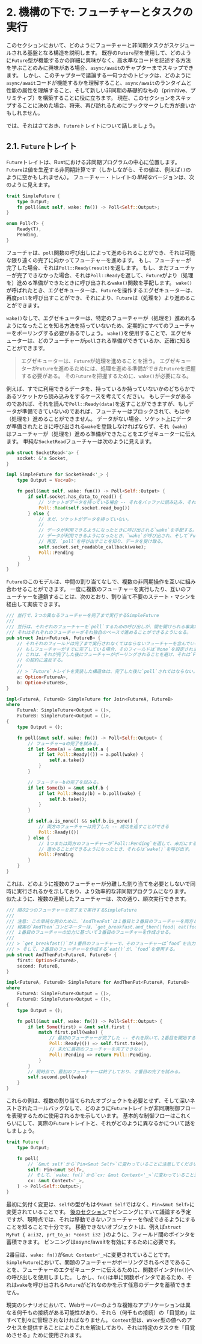 # 2. 機構の下で: フューチャーとタスクの実行

このセクションにおいて、どのようにフューチャーと非同期タスクがスケジュールされる基盤となる構造を説明します。
既存の`Future`型を使用して、どのように`Future`型が機能するかの詳細に興味がなく、高水準なコードを記述する方法を学ぶことのみに興味がある場合、`async/await`のチャプターまでスキップできます。
しかし、このチャプターで議論する一句つかのトピックは、どのように`async/await`コードが機能するかを理解すること、`async/await`のランタイムと性能の属性を理解すること、そして新しい非同期の基礎的なもの（primitive、プリミティブ）を構築することに役に立ちます。
現在、このセクションをスキップすることに決めた場合、将来、再び訪れるためにブックマークした方が良いかもしれません。

では、それはさておき、`Future`トレイトについて話しましょう。

## 2.1. `Future`トレイト

`Future`トレイトは、Rustにおける非同期プログラムの中心に位置します。
`Future`は値を生産する非同期計算です（しかしながら、その値は、例えば`()`のように空かもしれません）。
フューチャー・トレイトの*単純な*バージョンは、次のように見えます。

```rust
trait SimpleFuture {
    type Output;
    fn poll(&mut self, wake: fn()) -> Poll<Self::Output>;
}

enum Poll<T> {
    Ready(T),
    Pending,
}
```

フューチャは、`poll`関数の呼び出しによって進められることができ、それは可能な限り遠くの完了に向かってフューチャーを進めます。
もし、フューチャーが完了した場合、それは`Poll::Ready(result)`を返します。
もし、まだフューチャーが完了できなかった場合、それは`Poll::Ready`を返して、`Future`がより（処理を）進める準備ができたときに呼び出される`wake()`関数を手配します。
`wake()`が呼ばれたとき、エグゼキューターは、`Future`を操作するエグゼキューターは、再度`poll`を呼び出すことができ、それにより、`Future`は（処理を）より進めることができます。

`wake()`なしで、エグゼキューターは、特定のフューチャーが（処理を）進めれるようになったことを知る方法を持っていないため、定期的にすべてのフューチャーをポーリングする必要があるでしょう。
`wake()`を使用することで、エグゼキューターは、どのフューチャーが`poll`される準備ができているか、正確に知ることができます。

> エグゼキューターは、`Future`が処理を進めることを担う。
> エグゼキューターが`Future`を進めるためには、処理を進める準備ができた`Future`を把握する必要がある。
> その`Future`を把握するために、`wake()`が必要になる。

例えば、すでに利用できるデータを、持っているか持っていないかのどちらかであるソケットから読み込みをするケースを考えてください。
もしデータがあるのであれば、それを読んで`Poll::Ready(data)`を返すことができますが、もしデータが準備できていないのであれば、フューチャーはブロックされて、もはや（処理を）進めることができません。
データがない場合、ソケット上にデータが準備されたときに呼び出される`wake`を登録しなければならず、それ（`wake`）はフューチャーが（処理を）進める準備ができたことをエグゼキューターに伝えます。
単純な`SocketRead`フューチャーは次のように見えます。

```rust
pub struct SocketRead<'a> {
    socket: &'a Socket,
}

impl SimpleFuture for SocketRead<'_> {
    type Output = Vec<u8>;

    fn pool(&mut self, wake: fun()) -> Poll<Self::Output> {
        if self.socket.has_data_to_read() {
            // ソケットがデータを持っている場合 -- それをバッファに読み込み、それを返す。
            Poll::Read(self.socket.read_bug())
        } else {
            // まだ、ソケットがデータを持っていない。
            //
            // データが利用できるようになったときに呼び出される`wake`を手配する。
            // データが利用できるようになったとき、`wake`が呼び出され、そして`Future`のユーザーは、
            // 再度、`poll`を呼び出すことを知り、データを受け取る。
            self.socket.set_readable_callback(wake);
            Poll::Pending
        }
    }
}
```

`Future`のこのモデルは、中間の割り当てなしで、複数の非同期操作を互いに組み合わせることができます。
一度に複数のフューチャーを実行したり、互いのフューチャーを連鎖することは、次のとおり、割り当て不要のステート・マシンを経由して実装できます。

```rust
/// 並行で、2つの異なるフューチャーを完了まで実行するSimpleFuture
///
/// 並行は、それぞれのフューチャーを`poll`するための呼び出しが、間を開けられる事実によって得られ、
/// それはそれぞれのフューチャーがそれ独自のペースで進めることができるようになる。
pub struct Join<FutureA, FutureB> {
    // それそれのフィールドは完了まで実行されなくてはならないフューチャーを含んでいるかもしれない。
    // もしフューチャーがすでに完了している場合、そのフィールドは`None`を設定されます。
    // これは、それが完了した後にフューチャーがポーリングされることを避け、それは`Future`トレイト
    // の契約に違反する。
    //
    // > `Future`トレイトを実装した構造体は、完了した後に`poll`されてはならない。
    a: Option<FutureA>,
    b: Option<FutureB>,
}

impl<FutureA, FutureB> SimpleFuture for Join<FutureA, FutureB>
where
    FutureA: SimpleFuture<Output = ()>,
    FutureB: SimpleFuture<Output = ()>,
{
    type Output = ();

    fn poll(&mut self, wake: fn()) -> Poll<Self::Output> {
        // フューチャーaの完了を試みる。
        if let Some(a) = &mut self.a {
            if let Poll::Ready(()) = a.poll(wake) {
                self.a.take()
            }
        }

        // フューチャーbの完了を試みる。
        if let Some(b) = &mut self.b {
            if let Poll::Ready(b) = b.poll(wake) {
                self.b.take();
            }
        }

        if self.a.is_none() && self.b.is_none() {
            // 両方のフューチャーは完了した -- 成功を返すことができる
            Poll::Ready(())
        } else {
            // 1つまたは両方のフューチャーが`Poll::Pending`を返して、未だにするべき仕事がある。
            // 進めることができるようになったとき、それらは`wake()`を呼び出す。
            Poll::Pending
        }
    }
}
```

これは、どのように複数のフューチャーが分離した割り当てを必要としないで同時に実行されるかを示しており、より効率的な非同期プログラムになります。
似たように、複数の連続したフューチャーは、次の通り、順次実行できます。

```rust
/// 順次2つのフューチャーを完了まで実行するSimpleFuture
///
/// 注意: この単純な例のために、`AndThenFut`は１番目と２番目のフューチャーを両方とも作成時に存在することを想定している
/// 現実の`AndThen`コンビネーターは、`get_breakfast.and_then(|food| eat(food))`のように、
/// １番目のフューチャーの出力に基づいて２番目のフューチャーを作成させる。
///
/// > `get_breakfast()`が１番目のフューチャーで、そのフューチャーは`food`を出力する。
/// > そして、２番目のフューチャーを作成する`eat()`が、`food`を使用する。
pub struct AndThenFut<FutureA, FutureB> {
    first: Option<FutureA>,
    second: FutureB,
}

impl<FutureA, FutureB> SimpleFuture for AndThenFut<FutureA, FutureB>
where
    FutureA: SimpleFuture<Output = ()>,
    FutureB: SimpleFuture<Output = ()>,
{
    type Output = ();

    fn poll(&mut self, wake: fn()) -> Poll<Self::Output> {
        if let Some(first) = &mut self.first {
            match first.poll(wake) {
                // 最初のフューチャーが完了した -- それを除いて、2番目を開始する。
                Poll::Ready(()) => self.first.take(),
                // 未だに最初のフューチャーを完了できない
                Poll::Pending => return Poll::Pending,
            }
        }
        // 現時点で、最初のフューチャーは終了しており、２番目の完了を試みる。
        self.second.poll(wake)
    }
}
```

これらの例は、複数の割り当てられたオブジェクトを必要とせず、そして深いネストされたコールバックなしで、どのように`Future`トレイトが非同期制御フローを表現するために使用されるかを示しています。
基本的な制御フローはこれくらいにして、実際の`Future`トレイトと、それがどのように異なるかについて話をしましょう。

```rust
trait Future {
    type Output;

    fn poll(
        // `&mut self`から`Pin<&mut Self>`に変わっていることに注意してください。
        self: Pin<&mut Self>,
        // そして、`wake: fn()`から`cx: &mut Context<'_>`に変わっていること注意してください。
        cx: &mut Context<'_>,
    ) -> Poll<Self::Output>;
}
```

最初に気付く変更は、`self`の型がもはや`&mut Self`ではなく、`Pin<&mut Self>`に変更されていることです。
[後のセクション](https://rust-lang.github.io/async-book/04_pinning/01_chapter.html)でピンニングにすいて議論する予定ですが、現時点では、それは移動できないフューチャーを作成できるようにすることを知ることで十分です。
移動できないオブジェクトは、例えば`struct MyFut { a:i32, prt_to_a: *const i32 }`のように、フィールド間のポインタを蓄積できます。
ピンニングはasync/awaitを有効にするために必要です。

2番目は、`wake: fn()`が`&mut Context<'_>`に変更されていることです。
`SimpleFuture`において、問題のフューチャーがポーリングされるべきであることを、フューチャーのエクゼキューターに伝えるために、関数ポインタ(`fn()`)への呼び出しを使用しました。
しかし、`fn()`は単に関数ポインタであるため、それは`wake`を呼び出される`Future`がどれなのかを示す任意のデータを蓄積できません。

現実のシナリオにおいて、Webサーバーのような複雑なアプリケーションは異なる何千もの接続がある可能性があり、それら（何千もの接続）の「目覚め」はすべて別々に管理されなければなりません。
`Context`型は、`Waker`型の値へのアクセスを提供することによりこれを解決しており、それは特定のタスクを「目覚めさせる」ために使用されます。
